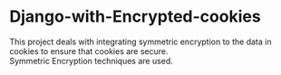 # Django-with-Encrypted-cookies
This project deals with integrating symmetric encryption to the data in cookies to ensure that cookies are secure. <br/>
Symmetric Encryption techniques are used. 
